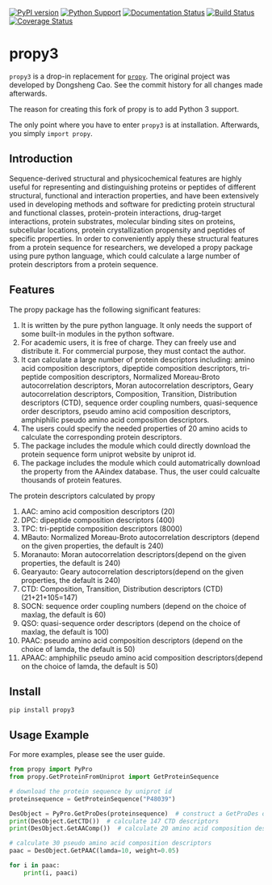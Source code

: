 [![PyPI version](https://badge.fury.io/py/propy3.svg)](https://badge.fury.io/py/propy3)
[![Python Support](https://img.shields.io/pypi/pyversions/propy3.svg)](https://pypi.org/project/propy3/)
[![Documentation Status](https://readthedocs.org/projects/propy3/badge/?version=latest)](https://propy3.readthedocs.io/en/latest/?badge=latest)
[![Build Status](https://travis-ci.org/MartinThoma/propy3.svg?branch=master)](https://travis-ci.org/MartinThoma/propy3)
[![Coverage Status](https://coveralls.io/repos/github/MartinThoma/propy3/badge.svg?branch=master)](https://coveralls.io/github/MartinThoma/propy3?branch=master)

# propy3

`propy3` is a drop-in replacement for [`propy`](https://code.google.com/archive/p/protpy/).
The original project was developed by Dongsheng Cao. See the commit history
for all changes made afterwards.

The reason for creating this fork of propy is to add Python 3 support.

The only point where you have to enter `propy3` is at installation. Afterwards,
you simply `import propy`.

## Introduction

Sequence-derived structural and physicochemical features are highly useful for
representing and distinguishing proteins or peptides of different structural,
functional and interaction properties, and have been extensively used in
developing methods and software for predicting protein structural and
functional classes, protein-protein interactions, drug-target interactions,
protein substrates, molecular binding sites on proteins, subcellular locations,
protein crystallization propensity and peptides of specific properties. In
order to conveniently apply these structural features from a protein sequence
for researchers, we developed a propy package using pure python language, which
could calculate a large number of protein descriptors from a protein sequence.

## Features

The propy package has the following significant features:

1. It is written by the pure python language. It only needs the support of some
   built-in modules in the python software.
2. For academic users, it is free of charge. They can freely use and distribute
   it. For commercial purpose, they must contact the author.
3. It can calculate a large number of protein descriptors including: amino acid
   composition descriptors, dipeptide composition descriptors, tri-peptide
   composition descriptors, Normalized Moreau-Broto autocorrelation
   descriptors, Moran autocorrelation descriptors, Geary autocorrelation
   descriptors, Composition, Transition, Distribution descriptors (CTD),
   sequence order coupling numbers, quasi-sequence order descriptors, pseudo
   amino acid composition descriptors, amphiphilic pseudo amino acid
   composition descriptors.
4. The users could specify the needed properties of 20 amino acids to calculate
   the corresponding protein descriptors.
5. The package includes the module which could directly download the protein
   sequence form uniprot website by uniprot id.
6. The package includes the module which could automatrically download the
   property from the AAindex database. Thus, the user could calcualte thousands
   of protein features.

The protein descriptors calculated by propy

1. AAC: amino acid composition descriptors (20)
2. DPC: dipeptide composition descriptors (400)
3. TPC: tri-peptide composition descriptors (8000)
4. MBauto: Normalized Moreau-Broto autocorrelation descriptors (depend on the given properties, the default is 240)
5. Moranauto: Moran autocorrelation descriptors(depend on the given properties, the default is 240)
6. Gearyauto: Geary autocorrelation descriptors(depend on the given properties, the default is 240)
6. CTD: Composition, Transition, Distribution descriptors (CTD) (21+21+105=147)
7. SOCN: sequence order coupling numbers (depend on the choice of maxlag, the default is 60)
8. QSO: quasi-sequence order descriptors (depend on the choice of maxlag, the default is 100)
9. PAAC: pseudo amino acid composition descriptors (depend on the choice of lamda, the default is 50)
10. APAAC: amphiphilic pseudo amino acid composition descriptors(depend on the choice of lamda, the default is 50)

## Install

```
pip install propy3
```

## Usage Example

For more examples, please see the user guide.

```python
from propy import PyPro
from propy.GetProteinFromUniprot import GetProteinSequence

# download the protein sequence by uniprot id
proteinsequence = GetProteinSequence("P48039")

DesObject = PyPro.GetProDes(proteinsequence)  # construct a GetProDes object
print(DesObject.GetCTD())  # calculate 147 CTD descriptors
print(DesObject.GetAAComp())  # calculate 20 amino acid composition descriptors

# calculate 30 pseudo amino acid composition descriptors
paac = DesObject.GetPAAC(lamda=10, weight=0.05)

for i in paac:
    print(i, paaci)
```
